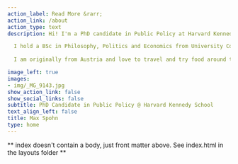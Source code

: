 ```yaml
---
action_label: Read More &rarr;
action_link: /about
action_type: text
description: Hi! I'm a PhD candidate in Public Policy at Harvard Kennedy School, working at the intersection of psychology, economics, and political science. I am interested in the formation and the effects of political and economic beliefs, such as beliefs about election fraud, social mobility, or how financial markets work. Most of my current thinking centers around the question “what makes information persuasive?” 

  I hold a BSc in Philosophy, Politics and Economics from University College London and a Master of Behavioral and Decision Science from the University of Pennsylvania. Most recently, I worked as a Behavioral Economist at the UK's Financial Conduct Authority, where I ran online experiments on financial decision-making. 
  
  I am originally from Austria and love to travel and try food around the world. Music also plays an important role in my life.

image_left: true
images:
- img/_MG_9143.jpg
show_action_link: false
show_social_links: false
subtitle: PhD Candidate in Public Policy @ Harvard Kennedy School
text_align_left: false
title: Max Spohn
type: home
---
```


\*\* index doesn't contain a body, just front matter above. See index.html in the layouts folder \*\*
